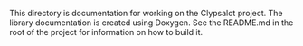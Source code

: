 This directory is documentation for working on the Clypsalot project. The library documentation
is created using Doxygen. See the README.md in the root of the project for information on how
to build it.
